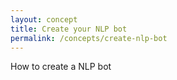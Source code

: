 ```yaml
---
layout: concept
title: Create your NLP bot
permalink: /concepts/create-nlp-bot
---
```


How to create a NLP bot
